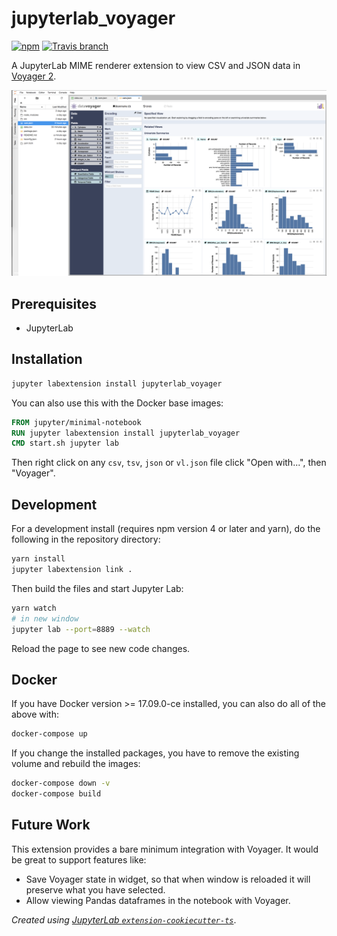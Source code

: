 # jupyterlab_voyager

[![npm](https://img.shields.io/npm/v/jupyterlab_voyager.svg?style=flat-square)](https://www.npmjs.com/package/jupyterlab_voyager)
[![Travis branch](https://img.shields.io/travis/saulshanabrook/jupyterlab_voyager/master.svg?style=flat-square)](https://travis-ci.org/saulshanabrook/jupyterlab_voyager)

A JupyterLab MIME renderer extension to view CSV and JSON data in [Voyager 2](https://github.com/vega/voyager#voyager-2).

![Screen shot showing data file opened in Voyager in JupyterLab](./screen-shot.png)

## Prerequisites

* JupyterLab

## Installation

```bash
jupyter labextension install jupyterlab_voyager
```

You can also use this with the Docker base images:

```Dockerfile
FROM jupyter/minimal-notebook
RUN jupyter labextension install jupyterlab_voyager
CMD start.sh jupyter lab
```


Then right click on any `csv`, `tsv`, `json` or `vl.json` file click "Open with...", then "Voyager".

## Development

For a development install (requires npm version 4 or later and yarn), do the following in the repository directory:

```bash
yarn install
jupyter labextension link .
```

Then build the files and start Jupyter Lab:

```bash
yarn watch
# in new window
jupyter lab --port=8889 --watch
```

Reload the page to see new code changes.

## Docker

If you have Docker version >= 17.09.0-ce installed, you can also do all of the above with:

```bash
docker-compose up
```

If you change the installed packages, you have to remove the existing volume and rebuild the images:

```bash
docker-compose down -v
docker-compose build
```

## Future Work

This extension provides a bare minimum integration with Voyager. It would be great to
support features like:

* Save Voyager state in widget, so that when window is reloaded it will preserve what
  you have selected.
* Allow viewing Pandas dataframes in the notebook with Voyager.

*Created using [JupyterLab `extension-cookiecutter-ts`](https://github.com/jupyterlab/extension-cookiecutter-ts)*.